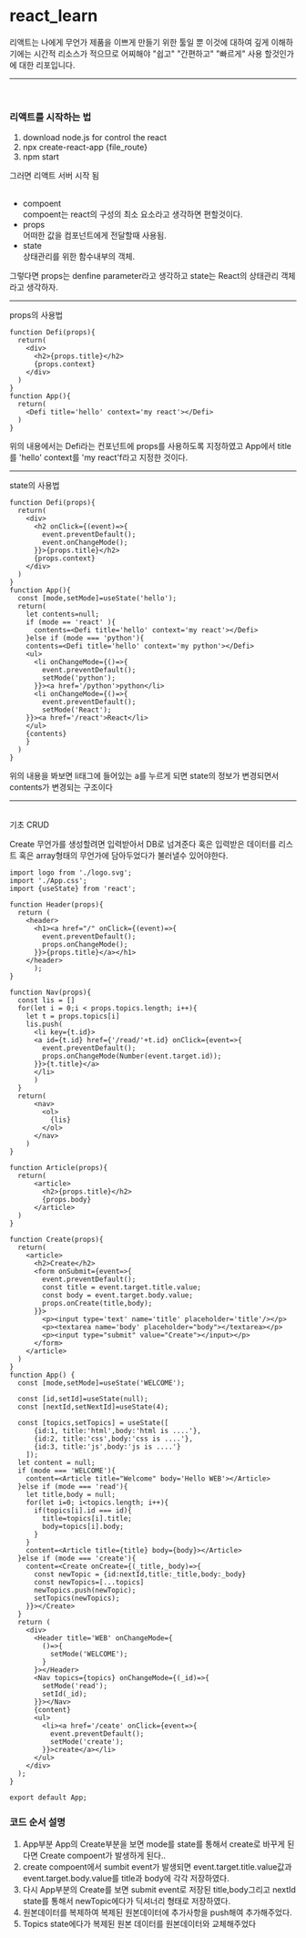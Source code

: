 # react_learn
리액트는 나에게 무언가 제품을 이쁘게 만들기 위한 툴일 뿐 이것에 대하여 깊게 이해하기에는 
시간적 리소스가 적으므로 어찌해야 "쉽고" "간편하고" "빠르게" 사용 할것인가 에 대한 리포입니다.
<hr>
<br>
<h3>리액트를 시작하는 법</h3>
<ol>
  <li>download node.js for control the react</li>
  <li>npx create-react-app {file_route}</li>
  <li>npm start</li>
</ol>
그러면 리액트 서버 시작 됨
<br>
<br>
<ul>
<li>compoent</li>
compoent는 react의 구성의 최소 요소라고 생각하면 편할것이다.
<br>
<li>props</li>
어떠한 값을 컴포넌트에게 전달할때 사용됨.

<li>state</li>
상태관리를 위한 함수내부의 객체.
</ul>
그렇다면 props는 denfine parameter라고 생각하고 state는 React의 상태관리 객체라고 생각하자.<br>
<hr>
props의 사용법<br>

```JSX
function Defi(props){
  return(
    <div>
      <h2>{props.title}</h2>
      {props.context}
    </div>
  )
}
function App(){
  return(
    <Defi title='hello' context='my react'></Defi>
  )
}
```
위의 내용에서는 Defi라는 컨포넌트에 props를 사용하도록 지정하였고 App에서 title를 'hello' context를 'my react'f라고 지정한 것이다.<br>
<hr>
state의 사용법<br>

```JSX
function Defi(props){
  return(
    <div>
      <h2 onClick={(event)=>{
        event.preventDefault();
        event.onChangeMode();
      }}>{props.title}</h2>
      {props.context}
    </div>
  )
}
function App(){
  const [mode,setMode]=useState('hello');
  return(
    let contents=null;
    if (mode == 'react' ){
      contents=<Defi title='hello' context='my react'></Defi>
    }else if (mode === 'python'){
    contents=<Defi title='hello' context='my python'></Defi>
    <ul>
      <li onChangeMode={()=>{
        event.preventDefault();
        setMode('python');
      }}><a href='/python'>python</li>
      <li onChangeMode={()=>{
        event.preventDefault();
        setMode('React');
    }}><a href='/react'>React</li>
    </ul>
    {contents}
    }
  )
}
```
위의 내용을 봐보면 li태그에 들어있는 a를 누르게 되면 state의 정보가 변경되면서 contents가 변경되는 구조이다<br>
<hr>
<br>
기초 CRUD

Create
무언가를 생성할려면 입력받아서 DB로 넘겨준다 혹은 입력받은 데이터를 리스트 혹은 array형태의 무언가에 담아두었다가 불러낼수 있어야한다.
```JSX
import logo from './logo.svg';
import './App.css';
import {useState} from 'react';

function Header(props){
  return (
    <header>
      <h1><a href="/" onClick={(event)=>{
        event.preventDefault();
        props.onChangeMode();
      }}>{props.title}</a></h1>
    </header>
      );
}

function Nav(props){
  const lis = []
  for(let i = 0;i < props.topics.length; i++){
    let t = props.topics[i]
    lis.push(
      <li key={t.id}>
      <a id={t.id} href={'/read/'+t.id} onClick={event=>{
        event.preventDefault();
        props.onChangeMode(Number(event.target.id));
      }}>{t.title}</a>
      </li>
      ) 
  }
  return(
      <nav>
        <ol>
          {lis}
        </ol>
      </nav>
    )
}

function Article(props){
  return(
      <article>
        <h2>{props.title}</h2>
        {props.body}
      </article>
  )
}

function Create(props){
  return(
    <article>
      <h2>Create</h2>
      <form onSubmit={event=>{
        event.preventDefault();
        const title = event.target.title.value;
        const body = event.target.body.value;
        props.onCreate(title,body);
      }}>
        <p><input type='text' name='title' placeholder='title'/></p>
        <p><textarea name='body' placeholder="body"></textarea></p>
        <p><input type="submit" value="Create"></input></p>
      </form>
    </article>
  )
}
function App() {
  const [mode,setMode]=useState('WELCOME');

  const [id,setId]=useState(null);
  const [nextId,setNextId]=useState(4);

  const [topics,setTopics] = useState([
      {id:1, title:'html',body:'html is ....'},
      {id:2, title:'css',body:'css is ....'},
      {id:3, title:'js',body:'js is ....'}
    ]);
  let content = null;
  if (mode === 'WELCOME'){
    content=<Article title="Welcome" body='Hello WEB'></Article>
  }else if (mode === 'read'){
    let title,body = null;
    for(let i=0; i<topics.length; i++){
      if(topics[i].id === id){
        title=topics[i].title;
        body=topics[i].body;
      }
    }
    content=<Article title={title} body={body}></Article>
  }else if (mode === 'create'){
    content=<Create onCreate={(_title,_body)=>{
      const newTopic = {id:nextId,title:_title,body:_body}
      const newTopics=[...topics]
      newTopics.push(newTopic);
      setTopics(newTopics);
    }}></Create>
  }
  return (
    <div>
      <Header title='WEB' onChangeMode={
        ()=>{
          setMode('WELCOME');
        }
      }></Header>
      <Nav topics={topics} onChangeMode={(_id)=>{
        setMode('read');
        setId(_id);
      }}></Nav>
      {content}
      <ul>
        <li><a href='/ceate' onClick={event=>{
          event.preventDefault();
          setMode('create');
        }}>create</a></li>
      </ul>
    </div>
  );
}

export default App;
```
<h3>코드 순서 설명</h3>
<ol>
  <li>App부분 App의 Create부분을 보면 mode를 state를 통해서 create로 바꾸게 된다면 Create compoent가 발생하게 된다..</li>
  <li>create compoent에서 sumbit event가 발생되면 event.target.title.value값과 event.target.body.value를 title과 body에 각각 저장하였다.</li>
  <li>다시 App부분의 Create를 보면 submit event로 저장된 title,body그리고 nextId state를 통해서 newTopic에다가 딕셔너리 형태로 저장하였다.</li>
  <li>원본데이터를 복제하여 복제된 원본데이터에 추가사항을 push해여 추가해주었다.</li>
  <li>Topics state에다가 복제된 원본 데이터를 원본데이터와 교체해주었다</li>
</ol>
<br>
